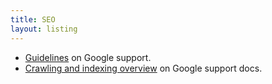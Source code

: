 ```yaml
---
title: SEO
layout: listing
---
```


- [Guidelines](https://support.google.com/webmasters/answer/9526064?hl=en&ref_topic=9456575) on Google support.
- [Crawling and indexing overview](https://support.google.com/webmasters/topic/9427949?hl=en&ref_topic=9428048) on Google support docs.
